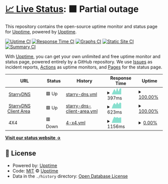 # [📈 Live Status](https://upptime.github.io/upptime): <!--live status--> **🟧 Partial outage**

This repository contains the open-source uptime monitor and status page for [Upptime](https://upptime.js.org), powered by [Upptime](https://github.com/upptime/upptime).

[![Uptime CI](https://github.com/upptime/upptime/workflows/Uptime%20CI/badge.svg)](https://github.com/upptime/upptime/actions?query=workflow%3A%22Uptime+CI%22)
[![Response Time CI](https://github.com/upptime/upptime/workflows/Response%20Time%20CI/badge.svg)](https://github.com/upptime/upptime/actions?query=workflow%3A%22Response+Time+CI%22)
[![Graphs CI](https://github.com/upptime/upptime/workflows/Graphs%20CI/badge.svg)](https://github.com/upptime/upptime/actions?query=workflow%3A%22Graphs+CI%22)
[![Static Site CI](https://github.com/upptime/upptime/workflows/Static%20Site%20CI/badge.svg)](https://github.com/upptime/upptime/actions?query=workflow%3A%22Static+Site+CI%22)
[![Summary CI](https://github.com/upptime/upptime/workflows/Summary%20CI/badge.svg)](https://github.com/upptime/upptime/actions?query=workflow%3A%22Summary+CI%22)

With [Upptime](https://upptime.js.org), you can get your own unlimited and free uptime monitor and status page, powered entirely by a GitHub repository. We use [Issues](https://github.com/upptime/upptime/issues) as incident reports, [Actions](https://github.com/upptime/upptime/actions) as uptime monitors, and [Pages](https://upptime.github.io/upptime) for the status page.

<!--start: status pages-->
<!-- This summary is generated by Upptime (https://github.com/upptime/upptime) -->
<!-- Do not edit this manually, your changes will be overwritten -->
<!-- prettier-ignore -->
| URL | Status | History | Response Time | Uptime |
| --- | ------ | ------- | ------------- | ------ |
| <img alt="" src="https://icons.duckduckgo.com/ip3/www.starrydns.com.ico" height="13"> [StarryDNS](https://www.starrydns.com) | 🟩 Up | [starry-dns.yml](https://github.com/p0we7/statuspages/commits/HEAD/history/starry-dns.yml) | <details><summary><img alt="Response time graph" src="./graphs/starry-dns/response-time-week.png" height="20"> 397ms</summary><br><a href="https://upptime.github.io/upptime/history/starry-dns"><img alt="Response time 397" src="https://img.shields.io/endpoint?url=https%3A%2F%2Fraw.githubusercontent.com%2Fp0we7%2Fstatuspages%2FHEAD%2Fapi%2Fstarry-dns%2Fresponse-time.json"></a><br><a href="https://upptime.github.io/upptime/history/starry-dns"><img alt="24-hour response time 397" src="https://img.shields.io/endpoint?url=https%3A%2F%2Fraw.githubusercontent.com%2Fp0we7%2Fstatuspages%2FHEAD%2Fapi%2Fstarry-dns%2Fresponse-time-day.json"></a><br><a href="https://upptime.github.io/upptime/history/starry-dns"><img alt="7-day response time 397" src="https://img.shields.io/endpoint?url=https%3A%2F%2Fraw.githubusercontent.com%2Fp0we7%2Fstatuspages%2FHEAD%2Fapi%2Fstarry-dns%2Fresponse-time-week.json"></a><br><a href="https://upptime.github.io/upptime/history/starry-dns"><img alt="30-day response time 397" src="https://img.shields.io/endpoint?url=https%3A%2F%2Fraw.githubusercontent.com%2Fp0we7%2Fstatuspages%2FHEAD%2Fapi%2Fstarry-dns%2Fresponse-time-month.json"></a><br><a href="https://upptime.github.io/upptime/history/starry-dns"><img alt="1-year response time 397" src="https://img.shields.io/endpoint?url=https%3A%2F%2Fraw.githubusercontent.com%2Fp0we7%2Fstatuspages%2FHEAD%2Fapi%2Fstarry-dns%2Fresponse-time-year.json"></a></details> | <details><summary><a href="https://upptime.github.io/upptime/history/starry-dns">100.00%</a></summary><a href="https://upptime.github.io/upptime/history/starry-dns"><img alt="All-time uptime 100.00%" src="https://img.shields.io/endpoint?url=https%3A%2F%2Fraw.githubusercontent.com%2Fp0we7%2Fstatuspages%2FHEAD%2Fapi%2Fstarry-dns%2Fuptime.json"></a><br><a href="https://upptime.github.io/upptime/history/starry-dns"><img alt="24-hour uptime 100.00%" src="https://img.shields.io/endpoint?url=https%3A%2F%2Fraw.githubusercontent.com%2Fp0we7%2Fstatuspages%2FHEAD%2Fapi%2Fstarry-dns%2Fuptime-day.json"></a><br><a href="https://upptime.github.io/upptime/history/starry-dns"><img alt="7-day uptime 100.00%" src="https://img.shields.io/endpoint?url=https%3A%2F%2Fraw.githubusercontent.com%2Fp0we7%2Fstatuspages%2FHEAD%2Fapi%2Fstarry-dns%2Fuptime-week.json"></a><br><a href="https://upptime.github.io/upptime/history/starry-dns"><img alt="30-day uptime 100.00%" src="https://img.shields.io/endpoint?url=https%3A%2F%2Fraw.githubusercontent.com%2Fp0we7%2Fstatuspages%2FHEAD%2Fapi%2Fstarry-dns%2Fuptime-month.json"></a><br><a href="https://upptime.github.io/upptime/history/starry-dns"><img alt="1-year uptime 100.00%" src="https://img.shields.io/endpoint?url=https%3A%2F%2Fraw.githubusercontent.com%2Fp0we7%2Fstatuspages%2FHEAD%2Fapi%2Fstarry-dns%2Fuptime-year.json"></a></details>
| <img alt="" src="https://icons.duckduckgo.com/ip3/my.starrydns.com.ico" height="13"> [StarryDNS Client Area](https://my.starrydns.com) | 🟩 Up | [starry-dns-client-area.yml](https://github.com/p0we7/statuspages/commits/HEAD/history/starry-dns-client-area.yml) | <details><summary><img alt="Response time graph" src="./graphs/starry-dns-client-area/response-time-week.png" height="20"> 623ms</summary><br><a href="https://upptime.github.io/upptime/history/starry-dns-client-area"><img alt="Response time 623" src="https://img.shields.io/endpoint?url=https%3A%2F%2Fraw.githubusercontent.com%2Fp0we7%2Fstatuspages%2FHEAD%2Fapi%2Fstarry-dns-client-area%2Fresponse-time.json"></a><br><a href="https://upptime.github.io/upptime/history/starry-dns-client-area"><img alt="24-hour response time 623" src="https://img.shields.io/endpoint?url=https%3A%2F%2Fraw.githubusercontent.com%2Fp0we7%2Fstatuspages%2FHEAD%2Fapi%2Fstarry-dns-client-area%2Fresponse-time-day.json"></a><br><a href="https://upptime.github.io/upptime/history/starry-dns-client-area"><img alt="7-day response time 623" src="https://img.shields.io/endpoint?url=https%3A%2F%2Fraw.githubusercontent.com%2Fp0we7%2Fstatuspages%2FHEAD%2Fapi%2Fstarry-dns-client-area%2Fresponse-time-week.json"></a><br><a href="https://upptime.github.io/upptime/history/starry-dns-client-area"><img alt="30-day response time 623" src="https://img.shields.io/endpoint?url=https%3A%2F%2Fraw.githubusercontent.com%2Fp0we7%2Fstatuspages%2FHEAD%2Fapi%2Fstarry-dns-client-area%2Fresponse-time-month.json"></a><br><a href="https://upptime.github.io/upptime/history/starry-dns-client-area"><img alt="1-year response time 623" src="https://img.shields.io/endpoint?url=https%3A%2F%2Fraw.githubusercontent.com%2Fp0we7%2Fstatuspages%2FHEAD%2Fapi%2Fstarry-dns-client-area%2Fresponse-time-year.json"></a></details> | <details><summary><a href="https://upptime.github.io/upptime/history/starry-dns-client-area">100.00%</a></summary><a href="https://upptime.github.io/upptime/history/starry-dns-client-area"><img alt="All-time uptime 100.00%" src="https://img.shields.io/endpoint?url=https%3A%2F%2Fraw.githubusercontent.com%2Fp0we7%2Fstatuspages%2FHEAD%2Fapi%2Fstarry-dns-client-area%2Fuptime.json"></a><br><a href="https://upptime.github.io/upptime/history/starry-dns-client-area"><img alt="24-hour uptime 100.00%" src="https://img.shields.io/endpoint?url=https%3A%2F%2Fraw.githubusercontent.com%2Fp0we7%2Fstatuspages%2FHEAD%2Fapi%2Fstarry-dns-client-area%2Fuptime-day.json"></a><br><a href="https://upptime.github.io/upptime/history/starry-dns-client-area"><img alt="7-day uptime 100.00%" src="https://img.shields.io/endpoint?url=https%3A%2F%2Fraw.githubusercontent.com%2Fp0we7%2Fstatuspages%2FHEAD%2Fapi%2Fstarry-dns-client-area%2Fuptime-week.json"></a><br><a href="https://upptime.github.io/upptime/history/starry-dns-client-area"><img alt="30-day uptime 100.00%" src="https://img.shields.io/endpoint?url=https%3A%2F%2Fraw.githubusercontent.com%2Fp0we7%2Fstatuspages%2FHEAD%2Fapi%2Fstarry-dns-client-area%2Fuptime-month.json"></a><br><a href="https://upptime.github.io/upptime/history/starry-dns-client-area"><img alt="1-year uptime 100.00%" src="https://img.shields.io/endpoint?url=https%3A%2F%2Fraw.githubusercontent.com%2Fp0we7%2Fstatuspages%2FHEAD%2Fapi%2Fstarry-dns-client-area%2Fuptime-year.json"></a></details>
| <img alt="" src="https://icons.duckduckgo.com/ip3/null.ico" height="13"> 4X4 | 🟥 Down | [4-x4.yml](https://github.com/p0we7/statuspages/commits/HEAD/history/4-x4.yml) | <details><summary><img alt="Response time graph" src="./graphs/4-x4/response-time-week.png" height="20"> 1156ms</summary><br><a href="https://upptime.github.io/upptime/history/4-x4"><img alt="Response time 1156" src="https://img.shields.io/endpoint?url=https%3A%2F%2Fraw.githubusercontent.com%2Fp0we7%2Fstatuspages%2FHEAD%2Fapi%2F4-x4%2Fresponse-time.json"></a><br><a href="https://upptime.github.io/upptime/history/4-x4"><img alt="24-hour response time 1156" src="https://img.shields.io/endpoint?url=https%3A%2F%2Fraw.githubusercontent.com%2Fp0we7%2Fstatuspages%2FHEAD%2Fapi%2F4-x4%2Fresponse-time-day.json"></a><br><a href="https://upptime.github.io/upptime/history/4-x4"><img alt="7-day response time 1156" src="https://img.shields.io/endpoint?url=https%3A%2F%2Fraw.githubusercontent.com%2Fp0we7%2Fstatuspages%2FHEAD%2Fapi%2F4-x4%2Fresponse-time-week.json"></a><br><a href="https://upptime.github.io/upptime/history/4-x4"><img alt="30-day response time 1156" src="https://img.shields.io/endpoint?url=https%3A%2F%2Fraw.githubusercontent.com%2Fp0we7%2Fstatuspages%2FHEAD%2Fapi%2F4-x4%2Fresponse-time-month.json"></a><br><a href="https://upptime.github.io/upptime/history/4-x4"><img alt="1-year response time 1156" src="https://img.shields.io/endpoint?url=https%3A%2F%2Fraw.githubusercontent.com%2Fp0we7%2Fstatuspages%2FHEAD%2Fapi%2F4-x4%2Fresponse-time-year.json"></a></details> | <details><summary><a href="https://upptime.github.io/upptime/history/4-x4">0.00%</a></summary><a href="https://upptime.github.io/upptime/history/4-x4"><img alt="All-time uptime 0.00%" src="https://img.shields.io/endpoint?url=https%3A%2F%2Fraw.githubusercontent.com%2Fp0we7%2Fstatuspages%2FHEAD%2Fapi%2F4-x4%2Fuptime.json"></a><br><a href="https://upptime.github.io/upptime/history/4-x4"><img alt="24-hour uptime 0.00%" src="https://img.shields.io/endpoint?url=https%3A%2F%2Fraw.githubusercontent.com%2Fp0we7%2Fstatuspages%2FHEAD%2Fapi%2F4-x4%2Fuptime-day.json"></a><br><a href="https://upptime.github.io/upptime/history/4-x4"><img alt="7-day uptime 0.00%" src="https://img.shields.io/endpoint?url=https%3A%2F%2Fraw.githubusercontent.com%2Fp0we7%2Fstatuspages%2FHEAD%2Fapi%2F4-x4%2Fuptime-week.json"></a><br><a href="https://upptime.github.io/upptime/history/4-x4"><img alt="30-day uptime 0.00%" src="https://img.shields.io/endpoint?url=https%3A%2F%2Fraw.githubusercontent.com%2Fp0we7%2Fstatuspages%2FHEAD%2Fapi%2F4-x4%2Fuptime-month.json"></a><br><a href="https://upptime.github.io/upptime/history/4-x4"><img alt="1-year uptime 0.00%" src="https://img.shields.io/endpoint?url=https%3A%2F%2Fraw.githubusercontent.com%2Fp0we7%2Fstatuspages%2FHEAD%2Fapi%2F4-x4%2Fuptime-year.json"></a></details>

<!--end: status pages-->

[**Visit our status website →**](https://upptime.github.io/upptime)

## 📄 License

- Powered by: [Upptime](https://github.com/upptime/upptime)
- Code: [MIT](./LICENSE) © [Upptime](https://upptime.js.org)
- Data in the `./history` directory: [Open Database License](https://opendatacommons.org/licenses/odbl/1-0/)
